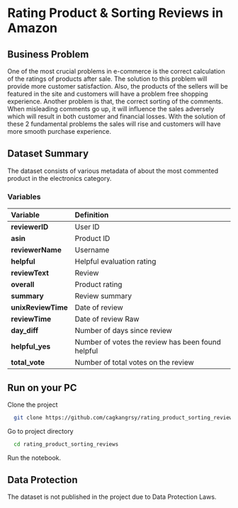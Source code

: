 
# Rating Product & Sorting Reviews in Amazon
## Business Problem
One of the most crucial problems in e-commerce is the correct calculation of the ratings of products after sale. The solution to this problem will provide more customer satisfaction. Also, the products of the sellers will be featured in the site and customers will have a problem free shopping experience. Another problem is that, the correct sorting of the comments. When misleading comments go up, it will influence the sales adversely which will result in both customer and financial losses. With the solution of these 2 fundamental problems the sales will rise and customers will have more smooth purchase experience.


## Dataset Summary

The dataset consists of various metadata of about the most commented product in the electronics category.


### Variables

| **Variable** | **Definition** | 
| :-------- | :------- | 
| **reviewerID** | User ID | 
| **asin** | Product ID |  
| **reviewerName** | Username | 
| **helpful** | Helpful evaluation rating |  
| **reviewText** | Review |  
| **overall** | Product rating |  
| **summary** | Review summary |  
| **unixReviewTime** | Date of review |  
| **reviewTime** | Date of review Raw |  
| **day_diff** | Number of days since review |  
| **helpful_yes** | Number of votes the review has been found helpful |  
| **total_vote** | Number of total votes on the review |

## Run on your PC

Clone the project

```bash
  git clone https://github.com/cagkangrsy/rating_product_sorting_reviews
```

Go to project directory

```bash
  cd rating_product_sorting_reviews
```

Run the notebook.

## Data Protection

The dataset is not published in the project due to Data Protection Laws.


  
